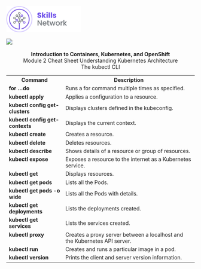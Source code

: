 <img src="images/IDSN.png" width="200">

<img src="images/IDSNlogo.png" width="100"><br>

<div align="center"><b>Introduction to Containers, Kubernetes, and OpenShift</b>
</div>

<div align="center">Module 2 Cheat Sheet
Understanding Kubernetes Architecture
</div>

<div align="center">The kubectl CLI
</div>

<table>
<tr>
<th width="30%">Command</th width="70%"><th>Description</th>
</tr>

<tr>
<td width="30%"><b>for …do</b></td>
<td width="70%">Runs a for command multiple times as specified.
</tr>

<tr>
<td width="30%"><b>kubectl apply </b></td>
<td width="70%">Applies a configuration to a resource.
</tr>


<tr>
<td width="30%"valign="top"><b>kubectl config get-clusters </b></td>
<td width="70%">Displays clusters defined in the kubeconfig.
</td>

</tr>

<tr>
<td width="30%"valign="top"><b>kubectl config get-contexts </b></td>
<td width="70%">Displays the current context.
</td>
</tr>


<tr>
<td width="30%"valign="top"><b>kubectl create
</b></td>
<td width="70%">Creates a resource.
</td>
</tr>


<tr>
<td width="30%"valign="top"><b>kubectl delete</b></td>
<td width="70%">Deletes resources.
</td>
</tr>


<tr>
<td width="30%"valign="top"><b>kubectl describe </b></td>
<td width="70%">Shows details of a resource or group of resources.
</td>
</tr>


<tr>
<td width="30%"valign="top"><b>kubectl expose</b></td>
<td width="70%">Exposes a resource to the internet as a Kubernetes service.
</td>
</tr>

<tr>
<td width="30%"valign="top"><b>kubectl get</b></td>
<td width="70%">Displays resources.
</td>
</tr>

<tr>
<td width="30%"valign="top"><b>kubectl get pods</b></td>
<td width="70%">Lists all the Pods.
</td>
</tr>

<tr>
<td width="30%"valign="top"><b>kubectl get pods -o wide</b></td>
<td width="70%">Lists all the Pods with details.
</td>
</tr>

<tr>
<td width="30%"valign="top"><b>kubectl get deployments</b></td>
<td width="70%">Lists the deployments created.
</td>
</tr>

<tr>
<td width="30%"valign="top"><b>kubectl get services</b></td>
<td width="70%">Lists the services created.
</td>
</tr>

<tr>
<td width="30%"valign="top"><b>kubectl proxy</b></td>
<td width="70%">Creates a proxy server between a localhost and the Kubernetes API server.
</td>
</tr>


<tr>
<td width="30%"valign="top"><b>kubectl run</b></td>
<td width="70%">Creates and runs a particular image in a pod.
</td>
</tr>

<tr>
<td width="30%"valign="top"><b>kubectl version</b></td>
<td width="70%">Prints the client and server version information.
</td>
</tr>


</table>




